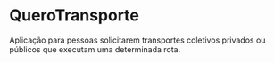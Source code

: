 # QueroTransporte
Aplicação para pessoas solicitarem transportes coletivos privados ou públicos que executam uma determinada rota.

